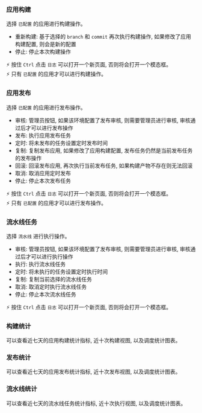 ### 应用构建

选择 `已配置` 的应用进行构建操作。

* 重新构建: 基于选择的 `branch` 和 `commit` 再次执行构建操作, 如果修改了应用构建配置, 则会是新的配置
* 停止: 停止本次构建操作

⚡ 按住 `Ctrl` 点击 `日志` 可以打开一个新页面, 否则将会打开一个模态框。  
⚡ 只有 `已配置` 的应用才可以进行构建操作。

### 应用发布

选择 `已配置` 的应用进行发布操作。

* 审核: 管理员按钮, 如果该环境配置了发布审核, 则需要管理员进行审核, 审核通过后才可以进行发布操作
* 发布: 执行应用发布任务
* 定时: 将未发布的任务设置定时发布时间
* 复制: 复制发布应用, 如果修改了应用构建配置, 发布任务仍然是当前发布任务的发布操作
* 回滚: 回滚发布应用, 再次执行当前发布任务, 如果构建产物不存在则无法回滚
* 取消: 取消应用定时发布
* 停止: 停止本次发布任务

⚡ 按住 `Ctrl` 点击 `日志` 可以打开一个新页面, 否则将会打开一个模态框。  
⚡ 只有 `已配置` 的应用才可以进行发布操作。

### 流水线任务

选择 `流水线` 进行执行操作。

* 审核: 管理员按钮, 如果该环境配置了发布审核, 则需要管理员进行审核, 审核通过后才可以进行执行操作
* 执行: 执行流水线任务
* 定时: 将未执行的任务设置定时执行时间
* 复制: 复制当前选择的流水线任务
* 取消: 取消定时执行流水线任务
* 停止: 停止本次流水线任务

⚡ 按住 `Ctrl` 点击 `日志` 可以打开一个新页面, 否则将会打开一个模态框。

### 构建统计

可以查看近七天的应用构建统计指标, 近十次构建视图, 以及调度统计图表。

### 发布统计

可以查看近七天的应用发布统计指标, 近十次发布视图, 以及调度统计图表。

### 流水线统计

可以查看近七天的流水线任务统计指标, 近十次执行视图, 以及调度统计图表。  
